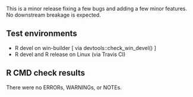 This is a minor release fixing a few bugs and adding a few
minor features. No downstream breakage is expected.

## Test environments
* R devel on win-builder [ via devtools::check_win_devel() ]
* R devel and R release on Linux (via Travis CI)

## R CMD check results
There were no ERRORs, WARNINGs, or NOTEs.
